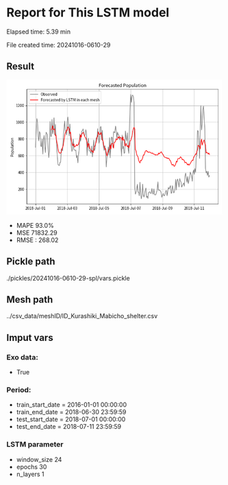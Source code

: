 
# Report for This LSTM model 
Elapsed time: 5.39 min

File created time: 20241016-0610-29

## Result 
<img src="20241016-0610-29.png" width='600'/>

- MAPE	93.0%
- MSE 	71832.29
- RMSE : 268.02

## Pickle path
./pickles/20241016-0610-29-spl/vars.pickle

## Mesh path
../csv_data/meshID/ID_Kurashiki_Mabicho_shelter.csv

## Imput vars

### Exo data:
- True

### Period:
- train_start_date    = 2016-01-01 00:00:00
- train_end_date      = 2018-06-30 23:59:59
- test_start_date     = 2018-07-01 00:00:00  
- test_end_date       = 2018-07-11 23:59:59

### LSTM parameter
- window_size	24
- epochs	30
- n_layers	1

